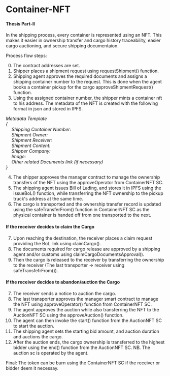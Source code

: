 # Container-NFT

#### Thesis Part-II

In the shipping process, every container is represented using an NFT.
This makes it easier in ownership transfer and cargo history traceability,
easier cargo auctioning, and secure shipping documentaion.

Process flow steps: <br>

0. The contract addresses are set.
1. Shipper places a shipment request using requestShipment() function.
2. Shipping agent approves the required documents and assigns a shipping container number to the request. This is done when the agent books a container pickup for the cargo approveShipmentRequest() function.
3. Using the assigned container number, the shipper mints a container nft to his address.
   The metadata of the NFT is created with the following format in json and stored in IPFS.

_Metadata Template <br>
{ <br>
&emsp; Shipping Container Number: <br>
&emsp; Shipment Owner: <br>
&emsp; Shipment Receiver: <br>
&emsp; Shipment Content: <br>
&emsp; Shipper Company: <br>
&emsp; Image: <br>
&emsp; Other related Documents link (if necessary) <br>
}_

4. The shipper approves the manager contract to manage the ownership transfers of the NFT using the approveOperator from ContainerNFT SC.
5. The shipping agent issues Bill of Lading, and stores it in IPFS using the issueBoL() function, while transferring the NFT ownership to the pickup truck's address at the same time.
6. The cargo is transported and the ownership transfer record is updated using the safeTransferFrom() function in ContainerNFT SC as the physical container is handed off from one transported to the next.

#### If the receiver decides to claim the Cargo

7. Upon reaching the destination, the receiver places a claim request providing the BoL link using claimCargo().
8. The documents required for cargo release are approved by a shipping agent and/or customs using claimCargoDocumentsApproval().
9. Then the cargo is released to the receiver by transferring the ownership to the receiver (The last transporter -> receiver using safeTransfefrFrom()).

#### If the receiver decides to abandon/auction the Cargo

7. The receiver sends a notice to auction the cargo.
8. The last transporter approves the manager smart contract to manage the NFT using approveOperator() function from ContainerNFT SC.
9. The agent approves the auction while also transferring the NFT to the AuctionNFT SC using the approveAuction() function.
10. The agent can then invoke the start() function from the AuctionNFT SC to start the auction.
11. The shipping agent sets the starting bid amount, and auction duration and auctions the cargo.
12. After the auction ends, the cargo ownership is transferred to the highest bidder using the end() function from the AuctionNFT SC. NB. The auction sc is operated by the agent.

Final: The token can be burn using the ContainerNFT SC if the receiver or bidder deem it necessay.

